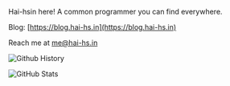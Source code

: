 <!--
**name1e5s/name1e5s** is a ✨ _special_ ✨ repository because its `README.md` (this file) appears on your GitHub profile.

Here are some ideas to get you started:

- 🔭 I’m currently working on ...
- 🌱 I’m currently learning ...
- 👯 I’m looking to collaborate on ...
- 🤔 I’m looking for help with ...
- 💬 Ask me about ...
- 📫 How to reach me: ...
- 😄 Pronouns: ...
- ⚡ Fun fact: ...
-->

Hai-hsin here! A common programmer you can find everywhere.

Blog: [https://blog.hai-hs.in](https://blog.hai-hs.in)

Reach me at [me@hai-hs.in](mailto:hai-hs.in)

![Github History](https://api.githubtrends.io/user/svg/name1e5s/langs?time_range=one_year&loc_metric=changed&theme=classic)

![GitHub Stats](https://github-readme-stats.vercel.app/api?username=name1e5s&show_icons=true)
